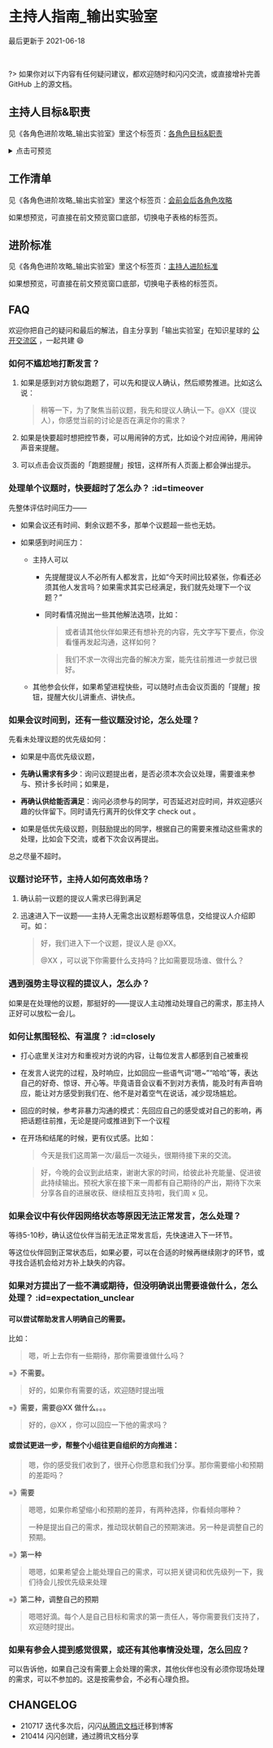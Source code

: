 # 主持人指南_输出实验室
最后更新于 2021-06-18

<br> 

?> 如果你对以下内容有任何疑问建议，都欢迎随时和闪闪交流，或直接增补完善 GitHub 上的源文档。



## 主持人目标&职责

见《各角色进阶攻略_输出实验室》里这个标签页：[各角色目标&职责](https://docs.qq.com/sheet/DVVd5eXNrVUlaTmh3?tab=emd87f&_t=1622941945798)


<details>
<summary>点击可预览</summary>

[各角色进阶攻略_输出实验室](https://docs.qq.com/sheet/DVVd5eXNrVUlaTmh3?tab=emd87f&_t=1622941945798 ':include :type=iframe width=100% height=700px')

</details>


## 工作清单

见《各角色进阶攻略_输出实验室》里这个标签页：[会前会后各角色攻略](https://docs.qq.com/sheet/DVVd5eXNrVUlaTmh3?tab=ksm50z&_t=1622941945798)

如果想预览，可直接在前文预览窗口底部，切换电子表格的标签页。




## 进阶标准

见《各角色进阶攻略_输出实验室》里这个标签页：[主持人进阶标准](https://docs.qq.com/sheet/DVVd5eXNrVUlaTmh3?tab=BB08J2)



如果想预览，可直接在前文预览窗口底部，切换电子表格的标签页。







## FAQ

欢迎你把自己的疑问和最后的解法，自主分享到「输出实验室」在知识星球的 [公开交流区](https://t.zsxq.com/2jaMjyr) ，一起共建  😄



### 如何不尴尬地打断发言？

1. 如果是感到对方貌似跑题了，可以先和提议人确认，然后顺势推进。比如这么说：

    > 稍等一下，为了聚焦当前议题，我先和提议人确认一下。@XX（提议人），你感觉当前的讨论是否在满足你的需求？

3. 如果是快要超时想把控节奏，可以用闹钟的方式，比如设个对应闹钟，用闹钟声音来提醒。


3. 可以点击会议页面的「跑题提醒」按钮，这样所有人页面上都会弹出提示。



### 处理单个议题时，快要超时了怎么办？ :id=timeover

先整体评估时间压力——

- 如果会议还有时间、剩余议题不多，那单个议题超一些也无妨。

- 如果感到时间压力：

    - 主持人可以
        - 先提醒提议人不必所有人都发言，比如“今天时间比较紧张，你看还必须其他人发言吗？如果需求其实已经满足，我们就先处理下一个议题？”
       
        - 同时看情况抛出一些其他解法选项，比如：
            
            > 或者请其他伙伴如果还有想补充的内容，先文字写下要点，你没看懂再发起沟通，这样如何？
            
            > 我们不求一次得出完备的解决方案，能先往前推进一步就已很好。
        
    - 其他参会伙伴，如果希望进程快些，可以随时点击会议页面的「提醒」按钮，提醒大伙儿讲重点、讲快点。



### 如果会议时间到，还有一些议题没讨论，怎么处理？

先看未处理议题的优先级如何：

-  如果是中高优先级议题，
  - **先确认需求有多少**：询问议题提出者，是否必须本次会议处理，需要谁来参与、预计多长时间；如果是，
  - **再确认供给能否满足**：询问必须参与的同学，可否延迟对应时间，并欢迎感兴趣的伙伴留下。同时请先行离开的伙伴文字 check out 。

-  如果是低优先级议题，则鼓励提出的同学，根据自己的需要来推动这些需求的处理，比如会下交流，或者下次会议再提出。



总之尽量不超时。





### 议题讨论环节，主持人如何高效串场？

1. 确认前一议题的提议人需求已得到满足

2. 迅速进入下一议题——主持人无需念出议题标题等信息，交给提议人介绍即可。如：

    > 好，我们进入下一个议题，提议人是 @XX。
    > 
    > @XX ，可以说下你需要什么支持吗？比如需要现场谁、做什么？





### 遇到强势主导议程的提议人，怎么办？

如果是在处理他的议题，那挺好的——提议人主动推动处理自己的需求，那主持人正好可以放松一会儿。





### 如何让氛围轻松、有温度？ :id=closely

- 打心底里关注对方和重视对方说的内容，让每位发言人都感到自己被重视
- 在发言人说完的过程，及时响应，比如回应一些语气词“嗯~”“哈哈”等，表达自己的好奇、惊讶、开心等。毕竟语音会议看不到对方表情，能及时有声音响应，能让对方感受到我们在、他不是对着空气在说话，减少现场尴尬。

-  回应的时候，参考非暴力沟通的模式：先回应自己的感受或对自己的影响，再把话题往前推，无论是提问或推进到下一个议程
- 在开场和结尾的时候，更有仪式感。比如：
    > 今天是我们这周第一次/最后一次碰头，很期待接下来的交流。
    
    > 好，今晚的会议到此结束，谢谢大家的时间，给彼此补充能量、促进彼此持续输出。预祝大家在接下来一周都有自己期待的产出，期待下次来分享各自的进展收获、继续相互支持啦，我们周 x 见。



### 如果会议中有伙伴因网络状态等原因无法正常发言，怎么处理？

等待5-10秒，确认这位伙伴当前无法正常发言后，先快速进入下一环节。

等这位伙伴回到正常状态后，如果必要，可以在合适的时候再继续刚才的环节，或寻找合适机会给对方补上缺失的内容。





### 如果对方提出了一些不满或期待，但没明确说出需要谁做什么，怎么处理？ :id=expectation_unclear

#### 可以尝试帮助发言人明确自己的需要。

比如：


> 嗯，听上去你有一些期待，那你需要谁做什么吗？
    
    
    
=》不需要。
    
> 好的，如果你有需要的话，欢迎随时提出哦
    
    
    
=》需要，需要@XX 做什么。。。 
    
> 好的，@XX ，你可以回应一下他的需求吗？
    


#### 或尝试更进一步，帮整个小组往更自组织的方向推进：



> 嗯，你的感受我们收到了，很开心你愿意和我们分享。那你需要缩小和预期的差距吗？
    
    
    
=》需要
    
> 嗯嗯，如果你希望缩小和预期的差异，有两种选择，你看倾向哪种？
>  
> 一种是提出自己的需求，推动现状朝自己的预期演进。另一种是调整自己的预期。
    
    
    
=》第一种

> 嗯嗯，如果希望会上能处理自己的需求，可以把关键词和优先级列一下，我们待会儿按优先级来处理
    
    
    
=》第二种，调整自己的预期
    
> 嗯嗯好滴。每个人是自己目标和需求的第一责任人，等你需要我们支持了，欢迎随时提出。









### 如果有参会人提到感觉很累，或还有其他事情没处理，怎么回应？

可以告诉他，如果自己没有需要上会处理的需求，其他伙伴也没有必须你现场处理的需求，可以不参加的。这是按需参会，不必有心理负担。


## CHANGELOG 

- 210717 迭代多次后，闪闪[从腾讯文档](https://docs.qq.com/doc/DVXFFdEpRdVZJaG1T)迁移到博客
- 210414 闪闪创建，通过腾讯文档分享